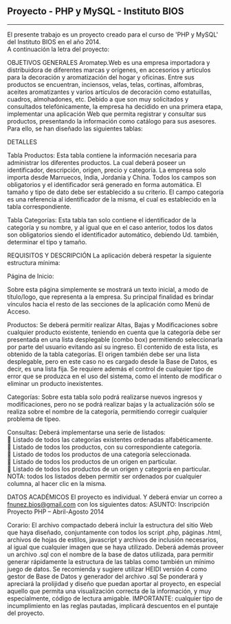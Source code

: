 <h2> Proyecto - PHP y MySQL - Instituto BIOS </h2>

----------------------------------------------------------------------------------------------------------------------------

El presente trabajo es un proyecto creado para el curso de 'PHP y MySQL' del Instituto BIOS en el año 2014.<br>
A continuación la letra del proyecto:

OBJETIVOS GENERALES
Aromatep.Web es una empresa importadora y distribuidora de diferentes marcas y orígenes, en accesorios y
artículos para la decoración y aromatización del hogar y oficinas. Entre sus productos se encuentran, inciensos,
velas, telas, cortinas, alfombras, aceites aromatizantes y varios artículos de decoración como estatuillas, cuadros,
almohadones, etc. Debido a que son muy solicitados y consultados telefónicamente, la empresa ha decidido en una
primera etapa, implementar una aplicación Web que permita registrar y consultar sus productos, presentando la
información como catálogo para sus asesores. Para ello, se han diseñado las siguientes tablas:

DETALLES

Tabla Productos:
Esta tabla contiene la información necesaria para administrar los diferentes productos. La cual deberá poseer un
identificador, descripción, origen, precio y categoría. La empresa solo importa desde Marruecos, India, Jordania y
China.
Todos los campos son obligatorios y el identificador será generado en forma automática. El tamaño y tipo de
dato debe ser establecido a su criterio. El campo categoría es una referencia al identificador de la misma, el
cual es establecido en la tabla correspondiente.

Tabla Categorías:
Esta tabla tan solo contiene el identificador de la categoría y su nombre, y al igual que en el caso anterior, todos
los datos son obligatorios siendo el identificador automático, debiendo Ud. también, determinar el tipo y tamaño.

REQUISITOS Y DESCRIPCIÓN
La aplicación deberá respetar la siguiente estructura mínima:

Página de Inicio:

Sobre esta página simplemente se mostrará un texto inicial, a modo de título/logo, que representa a la empresa.
Su principal finalidad es brindar vínculos hacia el resto de las secciones de la aplicación como Menú de Acceso.

Productos:
Se deberá permitir realizar Altas, Bajas y Modificaciones sobre cualquier producto existente, teniendo en cuenta
que la categoría debe ser presentada en una lista desplegable (combo box) permitiendo seleccionarla por parte
del usuario evitando así su ingreso. El contenido de esta lista, es obtenido de la tabla categorías. El origen
también debe ser una lista desplegable, pero en este caso no es cargado desde la Base de Datos, es decir, es
una lista fija. Se requiere además el control de cualquier tipo de error que se produzca en el uso del sistema,
como el intento de modificar o eliminar un producto inexistentes.

Categorías:
Sobre esta tabla solo podrá realizarse nuevos ingresos y modificaciones, pero no se podrá realizar bajas y la
actualización sólo se realiza sobre el nombre de la categoría, permitiendo corregir cualquier problema de tipeo.

Consultas:
Deberá implementarse una serie de listados:<br>
 Listado de todos las categorías existentes ordenadas alfabéticamente.<br>
 Listado de todos los productos, con su correspondiente categoría.<br>
 Listado de todos los productos de una categoría seleccionada.<br>
 Listado de todos los productos de un origen en particular.<br>
 Listado de todos los productos de un origen y categoría en particular.<br>
NOTA: todos los listados deben permitir ser ordenados por cualquier columna, al hacer clic en la misma.

DATOS ACADÉMICOS
El proyecto es individual. Y deberá enviar un correo a fnunez.bios@gmail.com con los siguientes datos:
ASUNTO: Inscripción Proyecto PHP – Abril-Agosto 2014

Corario:
El archivo compactado deberá incluir la estructura del sitio Web que haya diseñado, conjuntamente con todos los
script .php, páginas .html, archivos de hojas de estilos, javascript y archivos de inclusión necesarios, al igual que
cualquier imagen que se haya utilizado.
Deberá además proveer un archivo .sql con el nombre de la base de datos utilizada, para permitir generar
rápidamente la estructura de las tablas como también un mínimo juego de datos. Se recomienda y sugiere
utilizar HEIDI versión 4 como gestor de Base de Datos y generador del archivo .sql
Se ponderará y apreciará la prolijidad y diseño que puedan aportar al proyecto, en especial aquello que permita una
visualización correcta de la información, y muy especialmente, código de lectura amigable.
IMPORTANTE: cualquier tipo de incumplimiento en las reglas pautadas, implicará descuentos en el puntaje del
proyecto.
